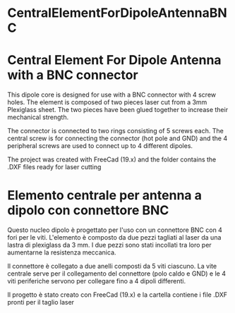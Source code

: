 # CentralElementForDipoleAntennaBNC
# Central Element For Dipole Antenna with a BNC connector

This dipole core is designed for use with a BNC connector with 4 screw holes. The element is composed of two pieces laser cut from a 3mm Plexiglass sheet. The two pieces have been glued together to increase their mechanical strength.

The connector is connected to two rings consisting of 5 screws each. The central screw is for connecting the connector (hot pole and GND) and the 4 peripheral screws are used to connect up to 4 different dipoles.

The project was created with FreeCad (19.x) and the folder contains the .DXF files ready for laser cutting

# Elemento centrale per antenna a dipolo con connettore BNC

Questo nucleo dipolo è progettato per l'uso con un connettore BNC con 4 fori per le viti. L'elemento è composto da due pezzi tagliati al laser da una lastra di plexiglass da 3 mm. I due pezzi sono stati incollati tra loro per aumentarne la resistenza meccanica.

Il connettore è collegato a due anelli composti da 5 viti ciascuno. La vite centrale serve per il collegamento del connettore (polo caldo e GND) e le 4 viti periferiche servono per collegare fino a 4 dipoli differenti. 

Il progetto è stato creato con FreeCad (19.x) e la cartella contiene i file .DXF pronti per il taglio laser

